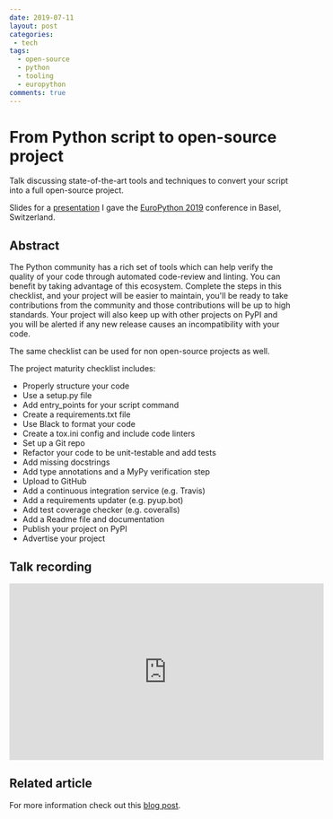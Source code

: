 ```yaml
---
date: 2019-07-11
layout: post
categories:
 - tech
tags:
  - open-source
  - python
  - tooling
  - europython
comments: true
---
```


# From Python script to open-source project

Talk discussing state-of-the-art tools and techniques to convert your script into a full open-source project.

Slides for a [presentation][abstract] I gave the [EuroPython 2019][ep] conference in Basel, Switzerland.

<script defer class="speakerdeck-embed" data-id="db98b61862a0408c9eee0c3ed1fff241" data-ratio="1.7777777777777777" src="//speakerdeck.com/assets/embed.js"></script>

<!-- more -->

## Abstract

The Python community has a rich set of tools which can help verify the quality of your code through automated code-review and linting. You can benefit by taking advantage of this ecosystem. Complete the steps in this checklist, and your project will be easier to maintain, you'll be ready to take contributions from the community and those contributions will be up to high standards. Your project will also keep up with other projects on PyPI and you will be alerted if any new release causes an incompatibility with your code.

The same checklist can be used for non open-source projects as well.

The project maturity checklist includes:

* Properly structure your code
* Use a setup.py file
* Add entry_points for your script command
* Create a requirements.txt file
* Use Black to format your code
* Create a tox.ini config and include code linters
* Set up a Git repo
* Refactor your code to be unit-testable and add tests
* Add missing docstrings
* Add type annotations and a MyPy verification step
* Upload to GitHub
* Add a continuous integration service (e.g. Travis)
* Add a requirements updater (e.g. pyup.bot)
* Add test coverage checker (e.g. coveralls)
* Add a Readme file and documentation
* Publish your project on PyPI
* Advertise your project

## Talk recording

<iframe width="560" height="315" src="https://www.youtube.com/embed/25P5apB4XWM?si=VYdUblKvNAO_y2ZJ" title="YouTube video player" frameborder="0" allow="accelerometer; autoplay; clipboard-write; encrypted-media; gyroscope; picture-in-picture; web-share" referrerpolicy="strict-origin-when-cross-origin" allowfullscreen></iframe>


## Related article

For more information check out this [blog post](2019-05-26-python-project-maturity-checklist.md).

[ep]: https://ep2019.europython.eu/
[abstract]: https://ep2019.europython.eu/conference/talks/cqCkLpC-from-python-script-to-open-source-project.html
